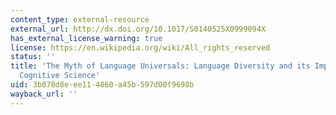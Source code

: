 ```yaml
---
content_type: external-resource
external_url: http://dx.doi.org/10.1017/S0140525X0999094X
has_external_license_warning: true
license: https://en.wikipedia.org/wiki/All_rights_reserved
status: ''
title: 'The Myth of Language Universals: Language Diversity and its Importance for
  Cognitive Science'
uid: 3b078d8e-ee11-4860-a45b-597d00f9698b
wayback_url: ''
---
```


